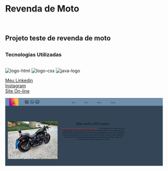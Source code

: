 <h1>Revenda de Moto</h1>
<br>
<h2>Projeto teste de revenda de moto<h2>
<h3>Tecnologias Utilizadas</h3>
<br>
<img src="https://img.shields.io/badge/HTML-239120?style=for-the-badge&logo=html5&logoColor=white" alt="logo-html"/>
<img src="https://img.shields.io/badge/CSS3-1572B6?style=for-the-badge&logo=css3&logoColor=white" alt="logo-css"/>
<img src="https://img.shields.io/badge/JavaScript-F7DF1E?style=for-the-badge&logo=javascript&logoColor=black" alt="java-logo"/>

  <a href='https://www.linkedin.com/in/guilherme-link-corbellini-49686b264/'>Meu Linkedin</a>
 <br>
 <a href='https://www.instagram.com/glc_dev_developer/'>Instagram</a>
<br>
<a href='https://testesitemotoglc.netlify.app/'>Site On-line</a>

<img src="https://github.com/GuilhermeLC23/Site-motos/blob/main/assets/img-site.png?raw=true" alt="projeto">
